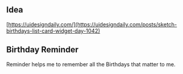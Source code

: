 ## Idea

[https://uidesigndaily.com/](https://uidesigndaily.com/posts/sketch-birthdays-list-card-widget-day-1042)

## Birthday Reminder 
Reminder helps me to remember all the Birthdays that matter to me.

